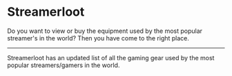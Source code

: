 # Streamerloot
 Do you want to view or buy the equipment used by the most popular streamer's in the world? Then you have come to the right place.
<hr>

Streamerloot has an updated list of all the gaming gear used by the most popular streamers/gamers in the world.


